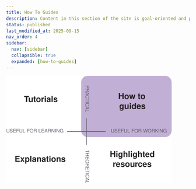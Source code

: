 ```yaml
---
title: How To Guides
description: Content in this section of the site is goal-oriented and practical, geared towards helping you accomplish or plan for work. Visit individual pages in the navigation to learn more.
status: published
last_modified_at: 2025-09-15
nav_order: 4
sidebar:
  nav: [sidebar]
  collapsible: true
  expanded: [how-to-guides]
---
```


<img style="float: center; margin: 0px 0px 0px 0px;" width="90%" src="/assets/images/splash-how-to-guides.svg" alt="Diagram showing the relationship of this navigation section on this website to the others.">
